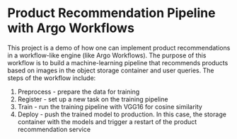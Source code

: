 # Product Recommendation Pipeline with Argo Workflows

This project is a demo of how one can implement product recommendations in a workflow-like engine (like Argo Workflows). The purpose of this workflow is to build a machine-learning pipeline that recommends products based on images in the object storage container and user queries. The steps of the workflow include:

1. Preprocess - prepare the data for training
2. Register - set up a new task on the training pipeline
3. Train - run the training pipeline with VGG16 for cosine similarity
4. Deploy - push the trained model to production. In this case, the storage container with the models and trigger a restart of the product recommendation service

